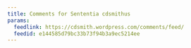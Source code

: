 ```yaml
---
title: Comments for Sententia cdsmithus
params:
  feedlink: https://cdsmith.wordpress.com/comments/feed/
  feedid: e144585d79bc33b73f94b3a9ec5214ee
---
```

